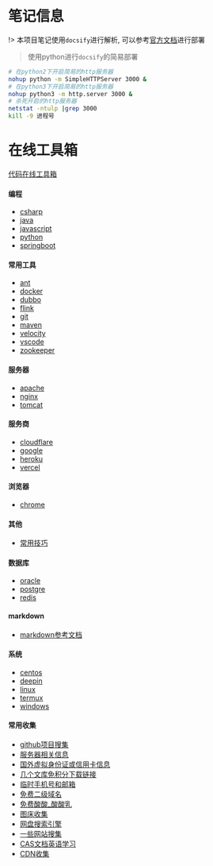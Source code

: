 <div hidden="hidden">

# <iframe id="onlineMusic" border="0" frameborder="no" framespacing="0" scrolling="no" allowfullscreen="true" width="220" height="120"> </iframe>

</div>

# 笔记信息
!> 本项目笔记使用`docsify`进行解析, 可以参考[官方文档](https://docsify.js.org/#/zh-cn/)进行部署  
> 使用python进行`docsify`的简易部署  
```bash
# 在python2下开启简易的http服务器
nohup python -m SimpleHTTPServer 3000 &
# 在python3下开启简易的http服务器
nohup python3 -m http.server 3000 &
# 杀死开启的http服务器
netstat -ntulp |grep 3000
kill -9 进程号
```

# 在线工具箱
[代码在线工具箱](https://www.matools.com/)

<!-- tabs:start -->

#### **编程**

* [csharp](笔记/编程/csharp.md)
* [java](笔记/编程/java.md)
* [javascript](笔记/编程/javascript.md)
* [python](笔记/编程/python.md)
* [springboot](笔记/编程/springboot.md)

#### **常用工具**

* [ant](笔记/常用工具/ant.md)
* [docker](笔记/常用工具/docker.md)
* [dubbo](笔记/常用工具/dubbo.md)
* [flink](笔记/常用工具/flink.md)
* [git](笔记/常用工具/git.md)
* [maven](笔记/常用工具/maven.md)
* [velocity](笔记/常用工具/velocity.md)
* [vscode](笔记/常用工具/vscode.md)
* [zookeeper](笔记/常用工具/zookeeper.md)

#### **服务器**

* [apache](笔记/服务器/apache.md)
* [nginx](笔记/服务器/nginx.md)
* [tomcat](笔记/服务器/tomcat.md)

#### **服务商**

* [cloudflare](笔记/服务商/cloudflare.md)
* [google](笔记/服务商/google.md)
* [heroku](笔记/服务商/heroku.md)
* [vercel](笔记/服务商/vercel.md)

#### **浏览器**

* [chrome](笔记/浏览器/chrome.md)

#### **其他**

* [常用技巧](笔记/其他/常用技巧.md)

#### **数据库**

* [oracle](笔记/数据库/oracle.md)
* [postgre](笔记/数据库/postgre.md)
* [redis](笔记/数据库/redis.md)

#### **markdown**

* [markdown参考文档](参考文档/markdown.md)

#### **系统**

* [centos](笔记/系统/centos.md)
* [deepin](笔记/系统/deepin.md)
* [linux](笔记/系统/linux.md)
* [termux](笔记/系统/termux.md)
* [windows](笔记/系统/windows.md)

#### **常用收集**

* [github项目搜集](笔记/搜集/github.md)  
* [服务器相关信息](笔记/搜集/服务器相关信息.md)  
* [国外虚拟身份证或信用卡信息](笔记/搜集/国外虚拟身份证或信用卡信息.md)  
* [几个文库免积分下载链接](笔记/搜集/几个文库免积分下载链接.md)  
* [临时手机号和邮箱](笔记/搜集/临时手机号和邮箱.md)  
* [免费二级域名](笔记/搜集/免费二级域名.md)  
* [免费酸酸_酸酸乳](笔记/搜集/免费酸酸_酸酸乳.md)  
* [图床收集](笔记/搜集/图床收集.md)  
* [网盘搜索引擎](笔记/搜集/网盘搜索引擎.md)  
* [一些网站搜集](笔记/搜集/一些网站搜集.md)  
* [CAS文档英语学习](笔记/搜集/CAS文档英语学习.md)  
* [CDN收集](笔记/搜集/CDN收集.md)  

<!-- tabs:end -->